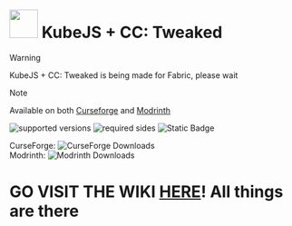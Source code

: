 # <img src="https://github.com/wolfieboy09/KubeJS-CC-Tweaked/blob/main/KjsCC.svg" width=50 height=50> KubeJS + CC: Tweaked 
> [!WARNING]
> KubeJS + CC: Tweaked is being made for Fabric, please wait

> [!NOTE]
> Available on both [Curseforge](https://www.curseforge.com/minecraft/mc-mods/kubejs-cc) and [Modrinth](https://modrinth.com/mod/kubejs+cc-tweaked)

![supported versions](https://img.shields.io/badge/supported_versions-1.20.1_|_1.19.2-blue) 
![required sides](https://img.shields.io/badge/sides_required-Client%20|%20Server-blue) 
![Static Badge](https://img.shields.io/badge/developing_versions-none_yet-green)

CurseForge: ![CurseForge Downloads](https://img.shields.io/curseforge/dt/1000850) \
Modrinth: ![Modrinth Downloads](https://img.shields.io/modrinth/dt/h43V4ydX)

# GO VISIT THE WIKI [HERE](https://github.com/wolfieboy09/KubeJS-CC-Tweaked/wiki)! All things are there
